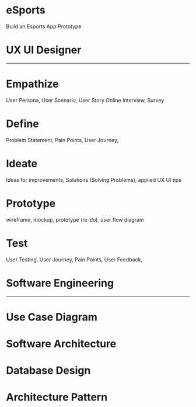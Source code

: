 # eSports
Build an Esports App Prototype

# UX UI Designer
---------------------------------------------------------------------------





# Empathize 
User Persona, User Scenario, User Story
Online Interview, Survey

# Define
Problem Statement, Pain Points, User Journey,

# Ideate
Ideas for improvements, Solutions (Solving Problems), applied UX UI tips 

# Prototype 
wireframe, mockup, prototype (re-do), user flow diagram

# Test
User Testing, User Journey, Pain Points, User Feedback, 


# Software Engineering
---------------------------------------------------------------------------

# Use Case Diagram

# Software Architecture 

# Database Design

# Architecture Pattern 
